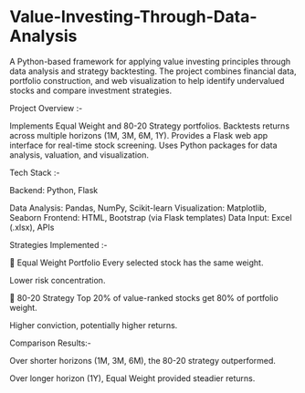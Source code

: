 # Value-Investing-Through-Data-Analysis
A Python-based framework for applying value investing principles through data analysis and strategy backtesting. The project combines financial data, portfolio construction, and web visualization to help identify undervalued stocks and compare investment strategies.

Project Overview :-

Implements Equal Weight and 80-20 Strategy portfolios.
Backtests returns across multiple horizons (1M, 3M, 6M, 1Y).
Provides a Flask web app interface for real-time stock screening.
Uses Python packages for data analysis, valuation, and visualization.

Tech Stack :-

Backend: Python, Flask

Data Analysis: Pandas, NumPy, Scikit-learn
Visualization: Matplotlib, Seaborn
Frontend: HTML, Bootstrap (via Flask templates)
Data Input: Excel (.xlsx), APIs

Strategies Implemented :-

🔸 Equal Weight Portfolio
Every selected stock has the same weight.

Lower risk concentration.

🔸 80-20 Strategy
Top 20% of value-ranked stocks get 80% of portfolio weight.

Higher conviction, potentially higher returns.

Comparison Results:-

Over shorter horizons (1M, 3M, 6M), the 80-20 strategy outperformed.

Over longer horizon (1Y), Equal Weight provided steadier returns.






